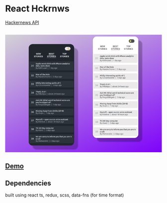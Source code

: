 # React Hckrnws

[Hackernews API](https://github.com/HackerNews/API)

<br />

<img src="shot/react-hn.png" alt="shot" />

## [Demo](https://react-hckrnws.netlify.app/)

## Dependencies

built using react ts, redux, scss, data-fns (for time format)

